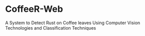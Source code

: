 # CoffeeR-Web
A System to Detect Rust on Coffee leaves Using Computer Vision Technologies and Classification Techniques
